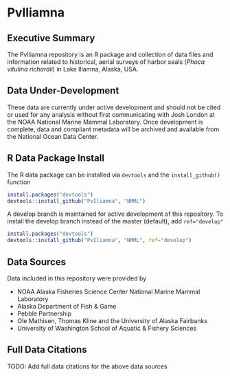 PvIliamna
=========

Executive Summary
-----------------

The PvIliamna repository is an R package and collection of data files and information related
to historical, aerial surveys of harbor seals (*Phoca vitulina richardii*) in Lake Iliamna, Alaska, USA.

Data Under-Development
----------------------

These data are currently under active development and should not be cited or used for any analysis without first communicating with Josh London at the NOAA National Marine Mammal Laboratory. Once development is complete, data and compliant metadata will be archived and available from the National Ocean Data Center. 

R Data Package Install
----------------------

The R data package can be installed via `devtools` and the `install_github()` function

```r
install.packages("devtools")
devtools::install_github("PvIliamna", "NMML")
```

A develop branch is maintained for active development of this repository. To install the develop branch instead of the master (default), add `ref="develop"`

```r
install.packages("devtools")
devtools::install_github("PvIliamna", "NMML", ref="develop")
```

Data Sources
------------

Data included in this repository were provided by
* NOAA Alaska Fisheries Science Center National Marine Mammal Laboratory
* Alaska Department of Fish & Game
* Pebble Partnership
* Ole Mathisen, Thomas Kline and the University of Alaska Fairbanks
* University of Washington School of Aquatic & Fishery Sciences

Full Data Citations
-------------------

TODO: Add full data citations for the above data sources
